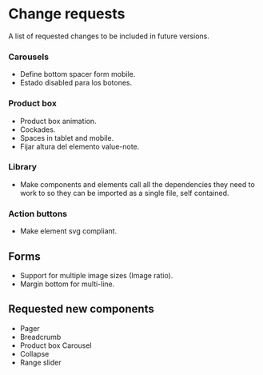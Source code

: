 # Change requests
A list of requested changes to be included in future versions.

### Carousels
* Define bottom spacer form mobile.
* Estado disabled para los botones.

### Product box
* Product box animation.
* Cockades.
* Spaces in tablet and mobile.
* Fijar altura del elemento value-note.

### Library
* Make components and elements call all the dependencies they need to work to so they can be imported as a single file, self contained.

### Action buttons
* Make element svg compliant.

## Forms
* Support for multiple image sizes (Image ratio).
* Margin bottom for multi-line.

## Requested new components
* Pager
* Breadcrumb
* Product box Carousel
* Collapse
* Range slider
